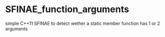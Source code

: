 # SFINAE_function_arguments
simple C++11 SFINAE to detect wether a static member function has 1 or 2 arguments

